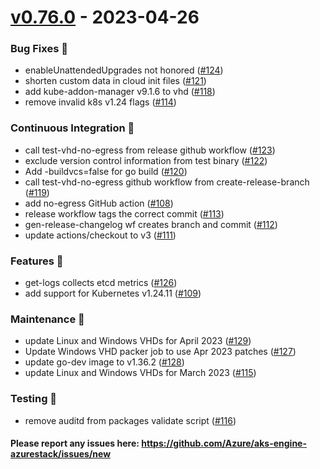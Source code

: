 
<a name="v0.76.0"></a>
# [v0.76.0] - 2023-04-26
### Bug Fixes 🐞
- enableUnattendedUpgrades not honored ([#124](https://github.com/Azure/aks-engine-azurestack/issues/124))
- shorten custom data in cloud init files ([#121](https://github.com/Azure/aks-engine-azurestack/issues/121))
- add kube-addon-manager v9.1.6 to vhd ([#118](https://github.com/Azure/aks-engine-azurestack/issues/118))
- remove invalid k8s v1.24 flags ([#114](https://github.com/Azure/aks-engine-azurestack/issues/114))

### Continuous Integration 💜
- call test-vhd-no-egress from release github workflow ([#123](https://github.com/Azure/aks-engine-azurestack/issues/123))
- exclude version control information from test binary ([#122](https://github.com/Azure/aks-engine-azurestack/issues/122))
- Add -buildvcs=false for go build ([#120](https://github.com/Azure/aks-engine-azurestack/issues/120))
- call test-vhd-no-egress github workflow from create-release-branch ([#119](https://github.com/Azure/aks-engine-azurestack/issues/119))
- add no-egress GitHub action ([#108](https://github.com/Azure/aks-engine-azurestack/issues/108))
- release workflow tags the correct commit ([#113](https://github.com/Azure/aks-engine-azurestack/issues/113))
- gen-release-changelog wf creates branch and commit ([#112](https://github.com/Azure/aks-engine-azurestack/issues/112))
- update actions/checkout to v3 ([#111](https://github.com/Azure/aks-engine-azurestack/issues/111))

### Features 🌈
- get-logs collects etcd metrics ([#126](https://github.com/Azure/aks-engine-azurestack/issues/126))
- add support for Kubernetes v1.24.11 ([#109](https://github.com/Azure/aks-engine-azurestack/issues/109))

### Maintenance 🔧
- update Linux and Windows VHDs for April 2023 ([#129](https://github.com/Azure/aks-engine-azurestack/issues/129))
- Update Windows VHD packer job to use Apr 2023 patches ([#127](https://github.com/Azure/aks-engine-azurestack/issues/127))
- update go-dev image to v1.36.2 ([#128](https://github.com/Azure/aks-engine-azurestack/issues/128))
- update Linux and Windows VHDs for March 2023 ([#115](https://github.com/Azure/aks-engine-azurestack/issues/115))

### Testing 💚
- remove auditd from packages validate script ([#116](https://github.com/Azure/aks-engine-azurestack/issues/116))

#### Please report any issues here: https://github.com/Azure/aks-engine-azurestack/issues/new
[Unreleased]: https://github.com/Azure/aks-engine-azurestack/compare/v0.76.0...HEAD
[v0.76.0]: https://github.com/Azure/aks-engine-azurestack/compare/v0.75.4...v0.76.0
